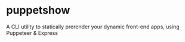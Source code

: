 # puppetshow
A CLI utility to statically prerender your dynamic front-end apps, using Puppeteer &amp; Express
